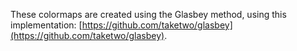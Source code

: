 These colormaps are created using the Glasbey method, using this implementation: [https://github.com/taketwo/glasbey](https://github.com/taketwo/glasbey).

